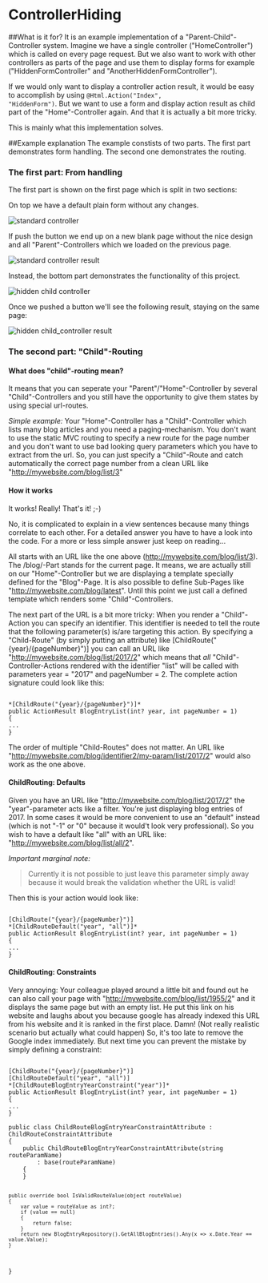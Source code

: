 # ControllerHiding

##What is it for? 
It is an example implementation of a "Parent-Child"-Controller system. 
Imagine we have a single controller ("HomeController") which is called on every page request. But we also want to work with other controllers as parts of the page and use them to display forms for example ("HiddenFormController" and "AnotherHiddenFormController"). 

If we would only want to display a controller action result, it would be easy to accomplish by using <code>@Html.Action("Index", "HiddenForm")</code>. 
But we want to use a form and display action result as child part of the "Home"-Controller again. And that it is actually a bit more tricky.

This is mainly what this implementation solves.

##Example explanation
The example constists of two parts. The first part demonstrates form handling. The second one demonstrates the routing.

### The first part: From handling
The first part is shown on the first page which is split in two sections: 

On top we have a default plain form without any changes. 

![standard controller](https://github.com/st3v3y/Parent-Child-Controller-Routing/blob/master/standard_controller.jpg)

If push the button we end up on a new blank page without the nice design and all "Parent"-Controllers which we loaded on the previous page.

![standard controller result](https://github.com/st3v3y/Parent-Child-Controller-Routing/blob/master/standard_controller_result.jpg)


Instead, the bottom part demonstrates the functionality of this project. 

![hidden child controller](https://github.com/st3v3y/Parent-Child-Controller-Routing/blob/master/hidden_child_controller.jpg)

Once we pushed a button we'll see the following result, staying on the same page:

![hidden child_controller result](https://github.com/st3v3y/Parent-Child-Controller-Routing/blob/master/hidden_child_controller_result.jpg)

### The second part: "Child"-Routing
#### What does "child"-routing mean?
It means that you can seperate your "Parent"/"Home"-Controller by several "Child"-Controllers and you still have the opportunity to give them states by using special url-routes.

*Simple example:*
Your "Home"-Controller has a "Child"-Controller which lists many blog articles and you need a paging-mechanism. You don't want to use the static MVC routing to specify a new route for the page number and you don't want to use bad looking query parameters which you have to extract from the url. So, you can just specify a "Child"-Route and catch automatically the correct page number from a clean URL like "http://mywebsite.com/blog/list/3"

#### How it works
It works! Really! That's it! ;-)

No, it is complicated to explain in a view sentences because many things correlate to each other. For a detailed answer you have to have a look into the code. For a more or less simple answer just keep on reading...

All starts with an URL like the one above (http://mywebsite.com/blog/list/3). The /blog/-Part stands for the current page. It means, we are actually still on our "Home"-Controller but we are displaying a template specially defined for the "Blog"-Page. It is also possible to define Sub-Pages like "http://mywebsite.com/blog/latest". Until this point we just call a defined template which renders some "Child"-Controllers. 

The next part of the URL is a bit more tricky: When you render a "Child"-Action you can specify an identifier. This identifier is needed to tell the route that the following parameter(s) is/are targeting this action. By specifying a "Child-Route" (by simply putting an attribute) like [ChildRoute("{year}/{pageNumber}")] you can call an URL like "http://mywebsite.com/blog/list/2017/2" which means that *all* "Child"-Controller-Actions rendered with the identifier "list" will be called with parameters year = "2017" and pageNumber = 2.
The complete action signature could look like this: 

<code>
*[ChildRoute("{year}/{pageNumber}")]*
public ActionResult BlogEntryList(int? year, int pageNumber = 1)
{
...
}
</code>

The order of multiple "Child-Routes" does not matter. An URL like "http://mywebsite.com/blog/identifier2/my-param/list/2017/2" would also work as the one above.

#### ChildRouting: Defaults
Given you have an URL like "http://mywebsite.com/blog/list/2017/2" the "year"-parameter acts like a filter. You're just displaying blog entries of 2017. In some cases it would be more convenient to use an "default" instead (which is not "-1" or "0" because it would't look very professional). So you wish to have a default like "all" with an URL like: "http://mywebsite.com/blog/list/all/2".

*Important marginal note:*
> Currently it is not possible to just leave this parameter simply away because it would break the validation whether the URL is valid! 

Then this is your action would look like: 

<code>
[ChildRoute("{year}/{pageNumber}")]
*[ChildRouteDefault("year", "all")]*
public ActionResult BlogEntryList(int? year, int pageNumber = 1)
{
...
}
</code>

#### ChildRouting: Constraints
Very annoying: Your colleague played around a little bit and found out he can also call your page with "http://mywebsite.com/blog/list/1955/2" and it displays the same page but with an empty list. He put this link on his website and laughs about you because google has already indexed this URL from his website and it is ranked in the first place. Damn! (Not really realistic scenario but actually what could happen)
So, it's too late to remove the Google index immediately. But next time you can prevent the mistake by simply defining a constraint: 

<code>
[ChildRoute("{year}/{pageNumber}")]
[ChildRouteDefault("year", "all")]
*[ChildRouteBlogEntryYearConstraint("year")]*
public ActionResult BlogEntryList(int? year, int pageNumber = 1)
{
...
}
</code>

<code>
public class ChildRouteBlogEntryYearConstraintAttribute : ChildRouteConstraintAttribute
{
    public ChildRouteBlogEntryYearConstraintAttribute(string routeParamName) 
        : base(routeParamName)
    {
    }

    public override bool IsValidRouteValue(object routeValue)
    {
        var value = routeValue as int?;
        if (value == null)
        {
            return false;
        }
        return new BlogEntryRepository().GetAllBlogEntries().Any(x => x.Date.Year == value.Value);
    }
}
</code>
